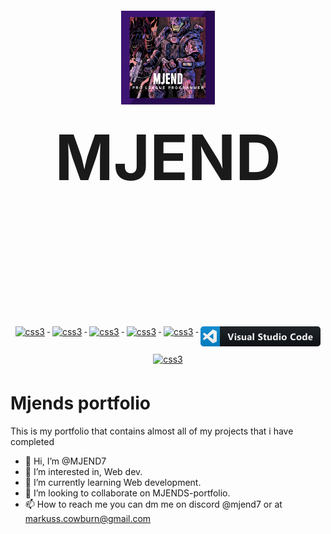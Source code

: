 <h2 style="font-size:100px;" align="center">
  <img src="https://raw.githubusercontent.com/MJEND7/MJEND7/main/MJEND.png" height="150vh"></img>
  <br/>
  MJEND
  <br/>
  <br/>
 </h2>
<p align="center">
<a href="#">
    <img src="https://raw.githubusercontent.com/MikeCodesDotNET/ColoredBadges/master/png/dev/languages/html.png" alt="css3" style="vertical-align:top; margin:6px 4px">
  </a>  
  <a href="#">
    <img src="https://raw.githubusercontent.com/MikeCodesDotNET/ColoredBadges/master/png/dev/languages/css3.png" alt="css3" style="vertical-align:top; margin:6px 4px">
  </a><a href="#">
    <img src="https://raw.githubusercontent.com/MikeCodesDotNET/ColoredBadges/master/png/dev/languages/js.png" alt="css3" style="vertical-align:top; margin:6px 4px">
  </a><a href="#">
    <img src="https://raw.githubusercontent.com/MikeCodesDotNET/ColoredBadges/master/png/dev/languages/python.png" alt="css3" style="vertical-align:top; margin:6px 4px">
  </a><a href="#">
    <img src="https://raw.githubusercontent.com/MikeCodesDotNET/ColoredBadges/master/png/devices/raspberrypi.png" alt="css3" style="vertical-align:top; margin:6px 4px">
  </a><a href="#">
    <img src="https://raw.githubusercontent.com/MikeCodesDotNET/ColoredBadges/master/png/dev/tools/visualstudio_code.png" alt="css3" style="vertical-align:top; margin:6px 4px">
  </a><a href="#">
    <img src="https://raw.githubusercontent.com/MikeCodesDotNET/ColoredBadges/master/png/dev/tools/jetbrains_pycharm.png" alt="css3" style="vertical-align:top; margin:6px 4px">
  </a>

# Mjends portfolio
This is my portfolio that contains almost all of my projects that i have completed

- 👋 Hi, I’m @MJEND7
- 👀 I’m interested in, Web dev.
- 🌱 I’m currently learning Web development.
- 💞️ I’m looking to collaborate on MJENDS-portfolio.
- 📫 How to reach me you can dm me on discord @mjend7 or at markuss.cowburn@gmail.com


